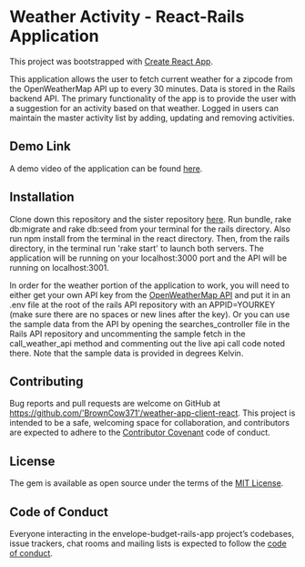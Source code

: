 # Weather Activity - React-Rails Application

This project was bootstrapped with [Create React App](https://github.com/facebook/create-react-app).

This application allows the user to fetch current weather for a zipcode from the OpenWeatherMap API up to every 30 minutes. Data is stored in the Rails backend API.  The primary functionality of the app is to provide the user with a suggestion for an activity based on that weather. Logged in users can maintain the master activity list by adding, updating and removing activities.

## Demo Link

A demo video of the application can be found [here](https://youtu.be/S7pG2qoc0Ng).

## Installation

Clone down this repository and the sister repository [here](https://github.com/BrownCow371/weather-app-rails-api). Run bundle, rake db:migrate and rake db:seed from your terminal for the rails directory. Also run npm install from the terminal in the react directory. Then, from the rails directory, in the terminal run 'rake start' to launch both servers. The application will be running on your localhost:3000 port and the API will be running on localhost:3001. 

In order for the weather portion of the application to work, you will need to either get your own API key from the [OpenWeatherMap API](https://openweathermap.org/appid) and put it in an .env file at the root of the rails API repository with an APPID=YOURKEY (make sure there are no spaces or new lines after the key). Or you can use the sample data from the API by opening the searches_controller file in the Rails API repository and uncommenting the sample fetch in the call_weather_api method and commenting out the live api call code noted there. Note that the sample data is provided in degrees Kelvin. 


## Contributing

Bug reports and pull requests are welcome on GitHub at https://github.com/'BrownCow371'/weather-app-client-react. This project is intended to be a safe, welcoming space for collaboration, and contributors are expected to adhere to the [Contributor Covenant](http://contributor-covenant.org) code of conduct.

## License

The gem is available as open source under the terms of the [MIT License](https://opensource.org/licenses/MIT).

## Code of Conduct

Everyone interacting in the envelope-budget-rails-app project’s codebases, issue trackers, chat rooms and mailing lists is expected to follow the [code of conduct](https://github.com/'BrownCow371'/weather-app-client-react/blob/master/CODE_OF_CONDUCT.md).
